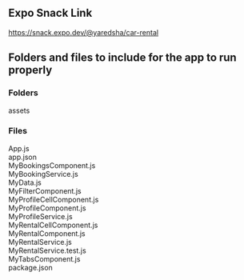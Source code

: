 ## Expo Snack Link
https://snack.expo.dev/@yaredsha/car-rental

## Folders and files to include for the app to run properly
### Folders
assets  

### Files
App.js  
app.json  
MyBookingsComponent.js  
MyBookingService.js  
MyData.js  
MyFilterComponent.js  
MyProfileCellComponent.js  
MyProfileComponent.js  
MyProfileService.js  
MyRentalCellComponent.js  
MyRentalComponent.js  
MyRentalService.js  
MyRentalService.test.js  
MyTabsComponent.js  
package.json 
